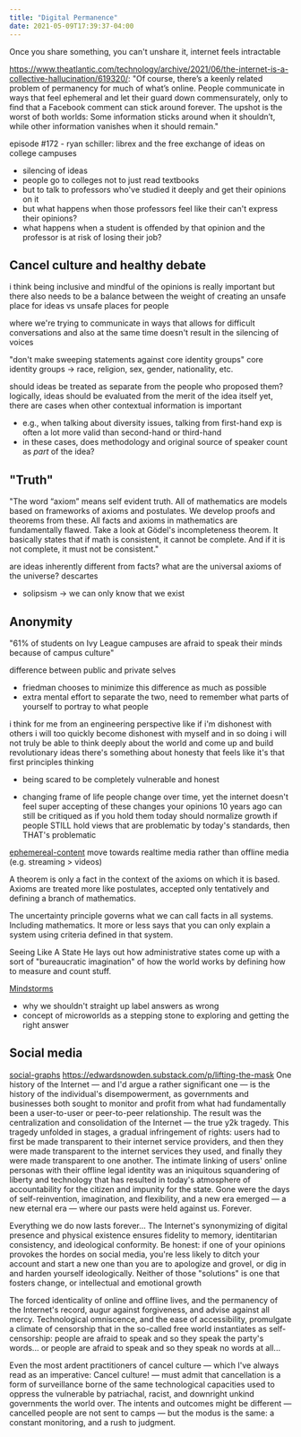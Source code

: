 ```yaml
---
title: "Digital Permanence"
date: 2021-05-09T17:39:37-04:00
---
```


Once you share something, you can't unshare it, internet feels intractable

https://www.theatlantic.com/technology/archive/2021/06/the-internet-is-a-collective-hallucination/619320/: 
"Of course, there’s a keenly related problem of permanency for much of what’s online. People communicate in ways that feel ephemeral and let their guard down commensurately, only to find that a Facebook comment can stick around forever. The upshot is the worst of both worlds: Some information sticks around when it shouldn’t, while other information vanishes when it should remain."

episode #172 - ryan schiller: librex and the free exchange of ideas on college campuses
* silencing of ideas
* people go to colleges not to just read textbooks
* but to talk to professors who've studied it deeply and get their opinions on it
* but what happens when those professors feel like their can't express their opinions?
* what happens when a student is offended by that opinion and the professor is at risk of losing their job?

## Cancel culture and healthy debate
i think being inclusive and mindful of the opinions is really important
but there also needs to be a balance between the weight of creating an unsafe place for ideas vs unsafe places for people

where we're trying to communicate in ways that allows for difficult conversations and also at the same time doesn't result in the silencing of voices

"don't make sweeping statements against core identity groups"
core identity groups -> race, religion, sex, gender, nationality, etc.

should ideas be treated as separate from the people who proposed them?
logically, ideas should be evaluated from the merit of the idea itself
yet, there are cases when other contextual information is important
* e.g., when talking about diversity issues, talking from first-hand exp is often a lot more valid than second-hand or third-hand
* in these cases, does methodology and original source of speaker count as *part* of the idea?

## "Truth"
"The word “axiom” means self evident truth. All of mathematics are models based on frameworks of axioms and postulates. We develop proofs and theorems from these. All facts and axioms in mathematics are fundamentally flawed. Take a look at Gödel's incompleteness theorem. It basically states that if math is consistent, it cannot be complete. And if it is not complete, it must not be consistent."

are ideas inherently different from facts?
what are the universal axioms of the universe?
descartes
* solipsism -> we can only know that we exist

## Anonymity
"61% of students on Ivy League campuses are afraid to speak their minds because of campus culture"

difference between public and private selves
* friedman chooses to minimize this difference as much as possible
* extra mental effort to separate the two, need to remember what parts of yourself to portray to what people


i think for me from an engineering perspective like if i'm dishonest with others i will too quickly become dishonest with myself and in so doing i will not truly be able to think deeply about the world and come up and build revolutionary ideas there's something about honesty that feels like it's that first principles thinking

* being scared to be completely vulnerable and honest

* changing frame of life
  people change over time, yet the internet doesn't feel super accepting of these changes
  your opinions 10 years ago can still be critiqued as if you hold them today
  should normalize growth
  if people STILL hold views that are problematic by today's standards, then THAT's problematic

[ephemereal-content](/thoughts/ephemereal-content)
  move towards realtime media rather than offline media (e.g. streaming > videos)

A theorem is only a fact in the context of the axioms on which it is based. Axioms are treated more like postulates, accepted only tentatively and defining a branch of mathematics.

The uncertainty principle governs what we can call facts in all systems. Including mathematics.
It more or less says that you can only explain a system using criteria defined in that system.

Seeing Like A State
He lays out how administrative states come up with a sort of "bureaucratic imagination" of how the world works by defining how to measure and count stuff.

[Mindstorms](thoughts/books/mindstorms)
* why we shouldn't straight up label answers as wrong
* concept of microworlds as a stepping stone to exploring and getting the right answer

## Social media
[social-graphs](/thoughts/social-graphs)
https://edwardsnowden.substack.com/p/lifting-the-mask
One history of the Internet — and I'd argue a rather significant one — is the history of the individual's disempowerment, as governments and businesses both sought to monitor and profit from what had fundamentally been a user-to-user or peer-to-peer relationship. The result was the centralization and consolidation of the Internet — the true y2k tragedy. This tragedy unfolded in stages, a gradual infringement of rights: users had to first be made transparent to their internet service providers, and then they were made transparent to the internet services they used, and finally they were made transparent to one another. The intimate linking of users' online personas with their offline legal identity was an iniquitous squandering of liberty and technology that has resulted in today's atmosphere of accountability for the citizen and impunity for the state. Gone were the days of self-reinvention, imagination, and flexibility, and a new era emerged — a new eternal era — where our pasts were held against us. Forever.

Everything we do now lasts forever... The Internet's synonymizing of digital presence and physical existence ensures fidelity to memory, identitarian consistency, and ideological conformity. Be honest: if one of your opinions provokes the hordes on social media, you're less likely to ditch your account and start a new one than you are to apologize and grovel, or dig in and harden yourself ideologically. Neither of those "solutions" is one that fosters change, or intellectual and emotional growth

The forced identicality of online and offline lives, and the permanency of the Internet's record, augur against forgiveness, and advise against all mercy. Technological omniscence, and the ease of accessibility, promulgate a climate of censorship that in the so-called free world instantiates as self-censorship: people are afraid to speak and so they speak the party's words... or people are afraid to speak and so they speak no words at all...

Even the most ardent practitioners of cancel culture — which I've always read as an imperative: Cancel culture! — must admit that cancellation is a form of surveillance borne of the same technological capacities used to oppress the vulnerable by patriachal, racist, and downright unkind governments the world over. The intents and outcomes might be different — cancelled people are not sent to camps — but the modus is the same: a constant monitoring, and a rush to judgment.

